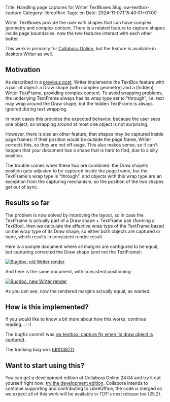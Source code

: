Title: Handling page captures for Writer TextBoxes
Slug: sw-textbox-capture
Category: libreoffice
Tags: en
Date: 2024-11-07T15:40:01+01:00

Writer TextBoxes provide the user with shapes that can have complex geometry and complex content.
There is a related feature to capture shapes inside page boundaries: now the two features interact
with each other botter.

This work is primarily for [Collabora Online](https://www.collaboraonline.com/), but the feature is
available in desktop Writer as well.

## Motivation

As described in a [previous post]({filename}/2014/textbox.adoc), Writer implements the TextBox
feature with a pair of object: a Draw shape (with complex geometry) and a (hidden) Writer TextFrame,
providing complex content. To avoid wrapping problems, the underlying TextFrame always has its wrap
type set to "through", i.e. text may wrap around the Draw shape, but the hidden TextFrame is always
ignored during text wrapping.

In most cases this provides the expected behavior, because the user sees one object, so wrapping
around at most one object is not surprising.

However, there is also an other feature, that shapes may be captured inside page frames: if their
position would be outside the page frame, Writer corrects this, so they are not off-page. This also
makes sense, so it can't happen that your document has a shape that is hard to find, due to a silly
position.

The trouble comes when these two are combined: the Draw shape's position gets adjusted to be
captured inside the page frame, but the TextFrame's wrap type is "through", and objects with this
wrap type are an exception from the capturing mechanism, so the position of the two shapes get out
of sync.

## Results so far

The problem is now solved by improving the layout, so in case the TextFrame is actually part of a
Draw shape + TextFrame pair (forming a TextBox), then we calculate the effective wrap type of the
TextFrame based on the wrap type of its Draw shape, so either both objects are captured or none,
which results in consistent render result.

Here is a sample document where all margins are configured to be equal, but capturing corrected the
Draw shape (and not the TextFrame):

[![Bugdoc: old Writer render](https://share.vmiklos.hu/blog/sw-textbox-capture/old.png)](https://share.vmiklos.hu/blog/sw-textbox-capture/old.png)

And here is the same document, with consistent positioning:

[![Bugdoc: new Writer render](https://share.vmiklos.hu/blog/sw-textbox-capture/new.png)](https://share.vmiklos.hu/blog/sw-textbox-capture/new.png)

As you can see, now the rendered margins actually equal, as wanted.

## How is this implemented?

If you would like to know a bit more about how this works, continue reading... :-)

The bugfix commit was [sw textbox: capture fly when its draw object is captured](https://git.libreoffice.org/core/commit/c8549fa3204802daec8597ba0f9f4f7ef23d5cd2).

The tracking bug was [tdf#138711](https://bugs.documentfoundation.org/show_bug.cgi?id=138711).

## Want to start using this?

You can get a development edition of Collabora Online 24.04 and try it out yourself right now: [try
the development edition](https://www.collaboraonline.com/code/).  Collabora intends to continue
supporting and contributing to LibreOffice, the code is merged so we expect all of this work will be
available in TDF's next release too (25.2).
